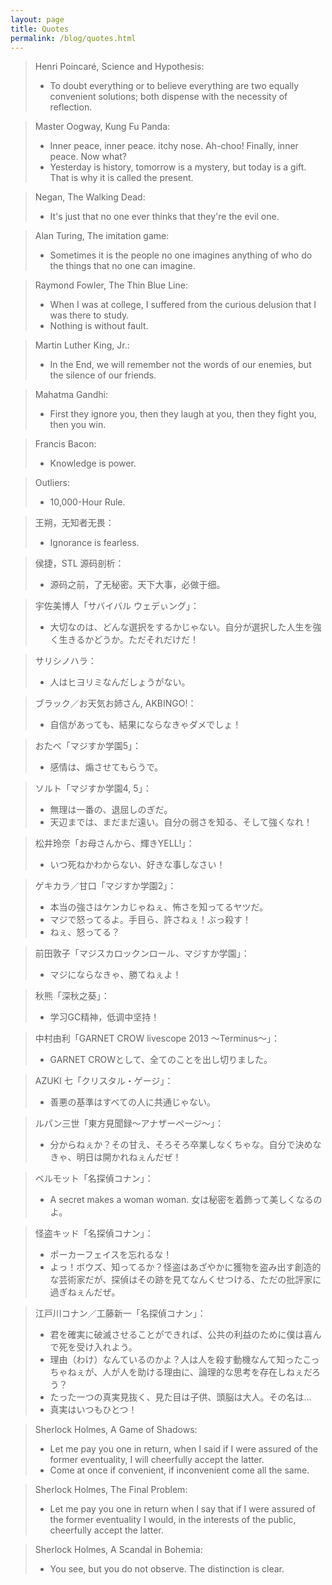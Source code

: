 ```yaml
---
layout: page
title: Quotes
permalink: /blog/quotes.html
---
```


> Henri Poincaré, Science and Hypothesis:
> * To doubt everything or to believe everything are two equally convenient solutions; both dispense with the necessity of reflection.

> Master Oogway, Kung Fu Panda:
> * Inner peace, inner peace. itchy nose. Ah-choo! Finally, inner peace. Now what?
> * Yesterday is history, tomorrow is a mystery, but today is a gift. That is why it is called the present.

> Negan, The Walking Dead:
> * It's just that no one ever thinks that they're the evil one.

> Alan Turing, The imitation game:
> * Sometimes it is the people no one imagines anything of who do the things that no one can imagine.

> Raymond Fowler, The Thin Blue Line:
> * When I was at college, I suffered from the curious delusion that I was there to study.
> * Nothing is without fault.

> Martin Luther King, Jr.:
> * In the End, we will remember not the words of our enemies, but the silence of our friends.

> Mahatma Gandhi:
> * First they ignore you, then they laugh at you, then they fight you, then you win.

> Francis Bacon:
> * Knowledge is power.

> Outliers:
> * 10,000-Hour Rule.

> 王朔，无知者无畏：
> * Ignorance is fearless.

> 侯捷，STL 源码剖析：
> * 源码之前，了无秘密。天下大事，必做于细。

> 宇佐美博人「サバイバル ウェデぃング」：
> * 大切なのは、どんな選択をするかじゃない。自分が選択した人生を強く生きるかどうか。ただそれだけだ！

> サリシノハラ：
> * 人はヒヨリミなんだしょうがない。

> ブラック／お天気お姉さん, AKBINGO!：
> * 自信があっても、結果にならなきゃダメでしょ！

> おたべ「マジすか学園5」：
> * 感情は、煽させてもらうで。

> ソルト「マジすか学園4, 5」：
> * 無理は一番の、退屈しのぎだ。
> * 天辺までは、まだまだ遠い。自分の弱さを知る、そして強くなれ！

> 松井玲奈「お母さんから、輝きYELL!」：
> * いつ死ねかわからない、好きな事しなさい！

> ゲキカラ／甘口「マジすか学園2」：
> * 本当の強さはケンカじゃねぇ、怖さを知ってるヤツだ。
> * マジで怒ってるよ。手目ら、許さねぇ！ぶっ殺す！
> * ねぇ、怒ってる？

> 前田敦子「マジスカロックンロール、マジすか学園」：
> * マジにならなきゃ、勝てねぇよ！

> 秋熊「深秋之葵」：
> * 学习GC精神，低调中坚持！

> 中村由利「GARNET CROW livescope 2013 〜Terminus〜」：
> * GARNET CROWとして、全てのことを出し切りました。

> AZUKI 七「クリスタル・ゲージ」：
> * 善悪の基準はすべての人に共通じゃない。

> ルパン三世「東方見聞録～アナザーページ～」：
> * 分からねぇか？その甘え、そろそろ卒業しなくちゃな。自分で決めなきゃ、明日は開かれねぇんだぜ！

> ベルモット「名探偵コナン」：
> * A secret makes a woman woman. 女は秘密を着飾って美しくなるのよ。

> 怪盗キッド「名探偵コナン」：
> * ポーカーフェイスを忘れるな！
> * よっ！ボウズ、知ってるか？怪盗はあざやかに獲物を盗み出す創造的な芸術家だが、探偵はその跡を見てなんくせつける、ただの批評家に過ぎねぇんだぜ。

> 江戸川コナン／工藤新一「名探偵コナン」：
> * 君を確実に破滅させることができれば、公共の利益のために僕は喜んで死を受け入れよう。
> * 理由（わけ）なんているのかよ？人は人を殺す動機なんて知ったこっちゃねぇが、人が人を助ける理由に、論理的な思考を存在しねぇだろう？
> * たった一つの真実見抜く、見た目は子供、頭脳は大人。その名は…
> * 真実はいつもひとつ！

> Sherlock Holmes, A Game of Shadows:
> * Let me pay you one in return, when I said if I were assured of the former eventuality, I will cheerfully accept the latter.
> * Come at once if convenient, if inconvenient come all the same.

> Sherlock Holmes, The Final Problem:
> * Let me pay you one in return when I say that if I were assured of the former eventuality I would, in the interests of the public, cheerfully accept the latter.

> Sherlock Holmes, A Scandal in Bohemia:
> * You see, but you do not observe. The distinction is clear.
